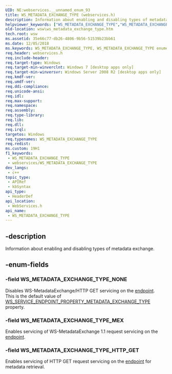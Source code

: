 ```yaml
---
UID: NE:webservices.__unnamed_enum_93
title: WS_METADATA_EXCHANGE_TYPE (webservices.h)
description: Information about enabling and disabling types of metadata exchange.
helpviewer_keywords: ["WS_METADATA_EXCHANGE_TYPE","WS_METADATA_EXCHANGE_TYPE enumeration [Web Services for Windows]","WS_METADATA_EXCHANGE_TYPE_HTTP_GET","WS_METADATA_EXCHANGE_TYPE_MEX","WS_METADATA_EXCHANGE_TYPE_NONE","webservices/WS_METADATA_EXCHANGE_TYPE","webservices/WS_METADATA_EXCHANGE_TYPE_HTTP_GET","webservices/WS_METADATA_EXCHANGE_TYPE_MEX","webservices/WS_METADATA_EXCHANGE_TYPE_NONE","wsw.ws_metadata_exchange_type"]
old-location: wsw\ws_metadata_exchange_type.htm
tech.root: wsw
ms.assetid: 35e66c77-db26-4806-9b56-51539b23bb61
ms.date: 12/05/2018
ms.keywords: WS_METADATA_EXCHANGE_TYPE, WS_METADATA_EXCHANGE_TYPE enumeration [Web Services for Windows], WS_METADATA_EXCHANGE_TYPE_HTTP_GET, WS_METADATA_EXCHANGE_TYPE_MEX, WS_METADATA_EXCHANGE_TYPE_NONE, webservices/WS_METADATA_EXCHANGE_TYPE, webservices/WS_METADATA_EXCHANGE_TYPE_HTTP_GET, webservices/WS_METADATA_EXCHANGE_TYPE_MEX, webservices/WS_METADATA_EXCHANGE_TYPE_NONE, wsw.ws_metadata_exchange_type
req.header: webservices.h
req.include-header: 
req.target-type: Windows
req.target-min-winverclnt: Windows 7 [desktop apps only]
req.target-min-winversvr: Windows Server 2008 R2 [desktop apps only]
req.kmdf-ver: 
req.umdf-ver: 
req.ddi-compliance: 
req.unicode-ansi: 
req.idl: 
req.max-support: 
req.namespace: 
req.assembly: 
req.type-library: 
req.lib: 
req.dll: 
req.irql: 
targetos: Windows
req.typenames: WS_METADATA_EXCHANGE_TYPE
req.redist: 
ms.custom: 19H1
f1_keywords:
 - WS_METADATA_EXCHANGE_TYPE
 - webservices/WS_METADATA_EXCHANGE_TYPE
dev_langs:
 - c++
topic_type:
 - APIRef
 - kbSyntax
api_type:
 - HeaderDef
api_location:
 - WebServices.h
api_name:
 - WS_METADATA_EXCHANGE_TYPE
---
```


## -description

Information about enabling and disabling types of metadata exchange.

## -enum-fields

### -field WS_METADATA_EXCHANGE_TYPE_NONE

Disables WS-MetadataExchange/HTTP GET servicing on the <a href="/windows/desktop/api/webservices/ns-webservices-ws_service_endpoint">endpoint</a>.  
                    This is the default value of  <a href="/windows/desktop/api/webservices/ne-webservices-ws_service_endpoint_property_id">WS_SERVICE_ENDPOINT_PROPERTY_METADATA_EXCHANGE_TYPE</a> property.

### -field WS_METADATA_EXCHANGE_TYPE_MEX

Enables servicing of WS-MetadataExchange 1.1 request servicing on the <a href="/windows/desktop/api/webservices/ns-webservices-ws_service_endpoint">endpoint</a>.

### -field WS_METADATA_EXCHANGE_TYPE_HTTP_GET

Enables servicing of HTTP GET request servicing on the <a href="/windows/desktop/api/webservices/ns-webservices-ws_service_endpoint">endpoint</a> for metadata 
                    retrieval.